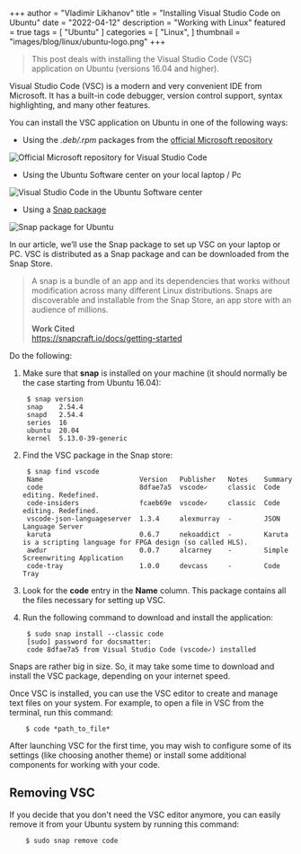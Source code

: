 +++
author = "Vladimir Likhanov"
title = "Installing Visual Studio Code on Ubuntu"
date = "2022-04-12"
description = "Working with Linux"
featured = true
tags = [
    "Ubuntu"
]
categories = [
    "Linux",
]
thumbnail = "images/blog/linux/ubuntu-logo.png"
+++

> This post deals with installing the Visual Studio Code (VSC) application on Ubuntu (versions 16.04 and higher).

Visual Studio Code (VSC) is a modern and very convenient IDE from Microsoft. It has a built-in code debugger,
version control support, syntax highlighting, and many other features.

You can install the VSC application on Ubuntu in one of the following ways:

* Using the *.deb/.rpm* packages from the [official Microsoft repository](https://code.visualstudio.com/download)

![Official Microsoft repository for Visual Studio Code](/images/blog/linux/ubuntu-vsc-microsoft-repository.png)

* Using the Ubuntu Software center on your local laptop / Pc

![Visual Studio Code in the Ubuntu Software center](/images/blog/linux/ubuntu-vsc-software-center.png)

* Using a [Snap package](https://snapcraft.io/code)

![Snap package for Ubuntu](/images/blog/linux/ubuntu-vsc-snap-package.png)

In our article, we’ll use the Snap package to set up VSC on your laptop or PC. VSC is distributed as a Snap
package and can be downloaded from the Snap Store.

> A snap is a bundle of an app and its dependencies that works without modification across many different Linux
distributions. Snaps are discoverable and installable from the Snap Store, an app store with an audience of millions.</br></br>
**Work Cited** </br>
https://snapcraft.io/docs/getting-started

Do the following:

1. Make sure that **snap** is installed on your machine (it should normally be the case starting from Ubuntu 16.04):

        $ snap version
        snap    2.54.4
        snapd   2.54.4
        series  16
        ubuntu  20.04
        kernel  5.13.0-39-generic

2. Find the VSC package in the Snap store:

        $ snap find vscode
        Name                        Version   Publisher   Notes    Summary
        code                        8dfae7a5  vscode✓     classic  Code editing. Redefined.
        code-insiders               fcaeb69e  vscode✓     classic  Code editing. Redefined.
        vscode-json-languageserver  1.3.4     alexmurray  -        JSON Language Server
        karuta                      0.6.7     nekoaddict  -        Karuta is a scripting language for FPGA design (so called HLS).
        awdur                       0.0.7     alcarney    -        Simple Screenwriting Application
        code-tray                   1.0.0     devcass     -        Code Tray

2. Look for the **code** entry in the **Name** column. This package contains all the files necessary for setting up VSC.

3. Run the following command to download and install the application:

        $ sudo snap install --classic code
        [sudo] password for docsmatter:
        code 8dfae7a5 from Visual Studio Code (vscode✓) installed

Snaps are rather big in size. So, it may take some time to download and install the VSC package, depending on your internet speed.

Once VSC is installed, you can use the VSC editor to create and manage text files on your system. For example, to open a file in VSC
from the terminal, run this command:

        $ code *path_to_file*

After launching VSC for the first time, you may wish to configure some of its settings (like choosing another theme) or install some
additional components for working with your code.

## Removing VSC

If you decide that you don't need the VSC editor anymore, you can easily remove it from your Ubuntu system by running this command:

        $ sudo snap remove code
